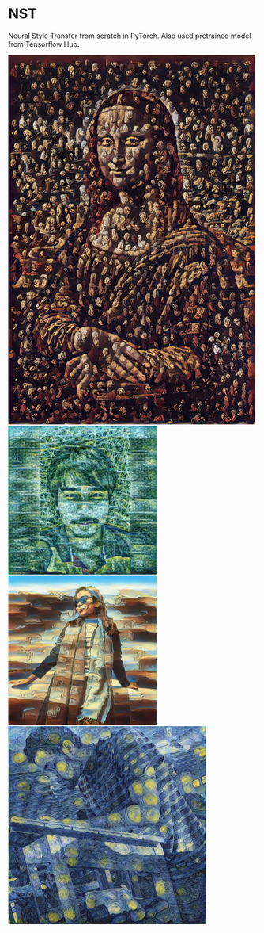 # NST
Neural Style Transfer from scratch in PyTorch.
Also used pretrained model from Tensorflow Hub.

<img src="https://github.com/Saranga7/NST/blob/master/tensorflow_colab/monalisa_gom.jpg" width="500">
<img src="https://github.com/Saranga7/NST/blob/master/tensorflow_colab/saranga_monet.jpg" width="300"><img src="https://github.com/Saranga7/NST/blob/master/tensorflow_colab/rikee_dali.jpg" width="300">
<img src="https://github.com/Saranga7/NST/blob/master/tensorflow_colab/mriganka_starrynight.jpg" width="400">

